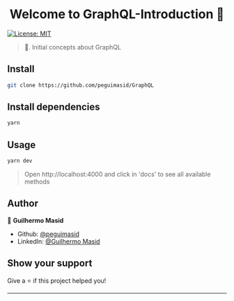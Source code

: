 <h1 align="center">Welcome to GraphQL-Introduction 👋</h1>
<p>
  <a href="#" target="_blank">
    <img alt="License: MIT" src="https://img.shields.io/badge/License-MIT-yellow.svg" />
  </a>
</p>

> 🦄. Initial concepts about GraphQL

## Install

```sh
git clone https://github.com/peguimasid/GraphQL
```

## Install dependencies

```sh
yarn
```

## Usage

```sh
yarn dev
```

> Open http://localhost:4000 and click in 'docs' to see all available methods

## Author

👤 **Guilhermo Masid**

* Github: [@peguimasid](https://github.com/peguimasid)
* LinkedIn: [@Guilhermo Masid](https://www.linkedin.com/in/guilhermo-masid-494677b8/)

## Show your support

Give a ⭐️ if this project helped you!

***
